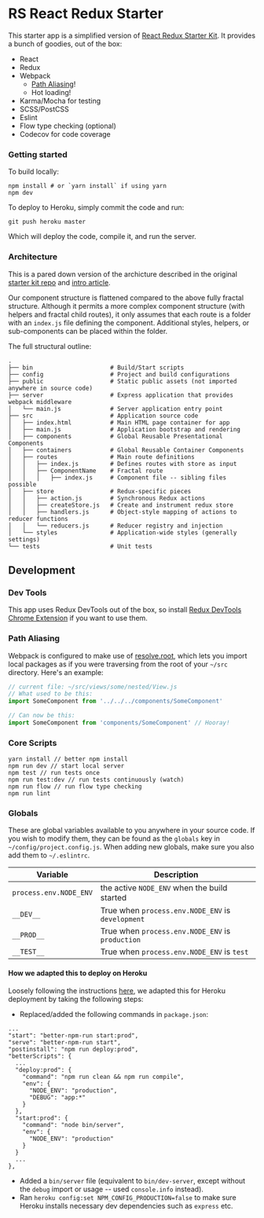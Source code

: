 # RS React Redux Starter

This starter app is a simplified version of [React Redux Starter Kit](https://github.com/davezuko/react-redux-starter-kit). It provides a bunch of goodies, out of the box:

- React
- Redux
- Webpack
  + [Path Aliasing](#path-aliasing)!
  + Hot loading!
- Karma/Mocha for testing
- SCSS/PostCSS
- Eslint
- Flow type checking (optional)
- Codecov for code coverage

### Getting started

To build locally:

```
npm install # or `yarn install` if using yarn
npm dev
```

To deploy to Heroku, simply commit the code and run:

```
git push heroku master
```

Which will deploy the code, compile it, and run the server.

### Architecture

This is a pared down version of the archicture described in the original [starter kit repo](https://github.com/davezuko/react-redux-starter-kit) and [intro article](https://suspicious.website/2016/04/29/starting-out-with-react-redux-starter-kit/).

Our component structure is flattened compared to the above fully fractal structure. Although it permits a more complex component structure (with helpers and fractal child routes), it only assumes that each route is a folder with an `index.js` file defining the component. Additional styles, helpers, or sub-components can be placed within the folder.

The full structural outline:

```
.
├── bin                      # Build/Start scripts
├── config                   # Project and build configurations
├── public                   # Static public assets (not imported anywhere in source code)
├── server                   # Express application that provides webpack middleware
│   └── main.js              # Server application entry point
├── src                      # Application source code
│   ├── index.html           # Main HTML page container for app
│   ├── main.js              # Application bootstrap and rendering
│   ├── components           # Global Reusable Presentational Components
│   ├── containers           # Global Reusable Container Components
│   ├── routes               # Main route definitions
│   │   ├── index.js         # Defines routes with store as input
│   │   ├── ComponentName    # Fractal route
│   │   │   ├── index.js     # Component file -- sibling files possible
│   ├── store                # Redux-specific pieces
│   │   ├── action.js        # Synchronous Redux actions
│   │   ├── createStore.js   # Create and instrument redux store
│   │   ├── handlers.js      # Object-style mapping of actions to reducer functions
│   │   └── reducers.js      # Reducer registry and injection
│   └── styles               # Application-wide styles (generally settings)
└── tests                    # Unit tests
```

## Development

### Dev Tools

This app uses Redux DevTools out of the box, so install [Redux DevTools Chrome Extension](https://chrome.google.com/webstore/detail/redux-devtools/lmhkpmbekcpmknklioeibfkpmmfibljd) if you want to use them.

### Path Aliasing

Webpack is configured to make use of [resolve.root](http://webpack.github.io/docs/configuration.html#resolve-root), which lets you import local packages as if you were traversing from the root of your `~/src` directory. Here's an example:

```js
// current file: ~/src/views/some/nested/View.js
// What used to be this:
import SomeComponent from '../../../components/SomeComponent'

// Can now be this:
import SomeComponent from 'components/SomeComponent' // Hooray!
```

### Core Scripts

```
yarn install // better npm install
npm run dev // start local server
npm test // run tests once
npm run test:dev // run tests continuously (watch)
npm run flow // run flow type checking
npm run lint
```

### Globals

These are global variables available to you anywhere in your source code. If you wish to modify them, they can be found as the `globals` key in `~/config/project.config.js`. When adding new globals, make sure you also add them to `~/.eslintrc`.

|Variable|Description|
|---|---|
|`process.env.NODE_ENV`|the active `NODE_ENV` when the build started|
|`__DEV__`|True when `process.env.NODE_ENV` is `development`|
|`__PROD__`|True when `process.env.NODE_ENV` is `production`|
|`__TEST__`|True when `process.env.NODE_ENV` is `test`|

#### How we adapted this to deploy on Heroku

Loosely following the instructions [here](https://github.com/davezuko/react-redux-starter-kit/wiki/FAQ:-Frequently-Asked-Questions), we adapted this for Heroku deployment by taking the following steps:

- Replaced/added the following commands in `package.json`:

```
...
"start": "better-npm-run start:prod",
"serve": "better-npm-run start",
"postinstall": "npm run deploy:prod",
"betterScripts": {
  ...
  "deploy:prod": {
    "command": "npm run clean && npm run compile",
    "env": {
      "NODE_ENV": "production",
      "DEBUG": "app:*"
    }
  },
  "start:prod": {
    "command": "node bin/server",
    "env": {
      "NODE_ENV": "production"
    }
  }
  ...
},
```

- Added a `bin/server` file (equivalent to `bin/dev-server`, except without the `debug` import or usage -- used `console.info` instead).
- Ran `heroku config:set NPM_CONFIG_PRODUCTION=false` to make sure Heroku installs necessary dev dependencies such as `express` etc.
